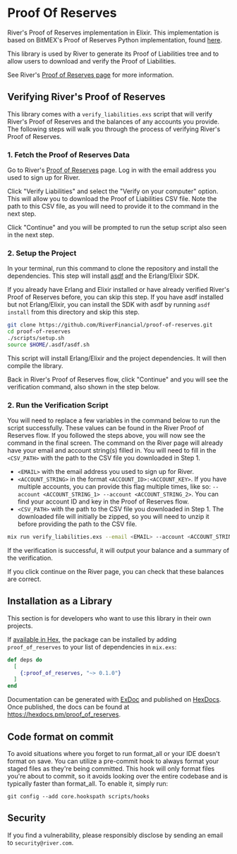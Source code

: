 # Proof Of Reserves

River's Proof of Reserves implementation in Elixir. This implementation is based on BitMEX's Proof of Reserves Python implementation, found [here](https://github.com/BitMEX/proof-of-reserves-liabilities).

This library is used by River to generate its Proof of Liabilities tree and to allow users to download and verify the Proof of Liabilities. 

See River's [Proof of Reserves page](https://river.com/reserves) for more information.

## Verifying River's Proof of Reserves 

This library comes with a `verify_liabilities.exs` script that will verify River's Proof of Reserves and the balances of any accounts you provide. The following steps will walk you through the process of verifying River's Proof of Reserves.

### 1. Fetch the Proof of Reserves Data

Go to River's [Proof of Reserves](https://river.com/reserves) page. Log in with the email address you used to sign up for River. 

Click "Verify Liabilities" and select the "Verify on your computer" option. This will allow you to download the Proof of Liabilities CSV file. Note the path to this CSV file, as you will need to provide it to the command in the next step. 

Click "Continue" and you will be prompted to run the setup script also seen in the next step.

### 2. Setup the Project

In your terminal, run this command to clone the repository and install the dependencies. This step will install [asdf](https://asdf-vm.com/) and the Erlang/Elixir SDK. 

If you already have Erlang and Elixir installed or have already verified River's Proof of Reserves before, you can skip this step. If you have asdf installed but not Erlang/Elixir, you can install the SDK with asdf by running `asdf install` from this directory and skip this step.

```bash
git clone https://github.com/RiverFinancial/proof-of-reserves.git
cd proof-of-reserves
./scripts/setup.sh
source $HOME/.asdf/asdf.sh
```

This script will install Erlang/Elixir and the project dependencies. It will then compile the library. 

Back in River's Proof of Reserves flow, click "Continue" and you will see the verification command, also shown in the step below. 

### 2. Run the Verification Script

You will need to replace a few variables in the command below to run the script successfully. These values can be found in the River Proof of Reserves flow. If you followed the steps above, you will now see the command in the final screen. The command on the River page will already have your email and account string(s) filled in. You will need to fill in the `<CSV_PATH>` with the path to the CSV file you downloaded in Step 1. 

- `<EMAIL>` with the email address you used to sign up for River.
- `<ACCOUNT_STRING>` in the format `<ACCOUNT_ID>:<ACCOUNT_KEY>`. If you have multiple accounts, you can provide this flag multiple times, like so: `--account <ACCOUNT_STRING_1> --account <ACCOUNT_STRING_2>`. You can find your account ID and key in the Proof of Reserves flow.
- `<CSV_PATH>` with the path to the CSV file you downloaded in Step 1. The downloaded file will initially be zipped, so you will need to unzip it before providing the path to the CSV file. 

```bash
mix run verify_liabilities.exs --email <EMAIL> --account <ACCOUNT_STRING> --file <CSV_PATH>
```

If the verification is successful, it will output your balance and a summary of the verification. 

If you click continue on the River page, you can check that these balances are correct. 

## Installation as a Library

This section is for developers who want to use this library in their own projects.

If [available in Hex](https://hex.pm/docs/publish), the package can be installed
by adding `proof_of_reserves` to your list of dependencies in `mix.exs`:

```elixir
def deps do
  [
    {:proof_of_reserves, "~> 0.1.0"}
  ]
end
```

Documentation can be generated with [ExDoc](https://github.com/elixir-lang/ex_doc)
and published on [HexDocs](https://hexdocs.pm). Once published, the docs can
be found at <https://hexdocs.pm/proof_of_reserves>.

## Code format on commit

To avoid situations where you forget to run format_all or your IDE doesn't format on save. You can utilize a pre-commit hook to always format your staged files as they're being committed. This hook will only format files you're about to commit, so it avoids looking over the entire codebase and is typically faster than format_all. To enable it, simply run:

```
git config --add core.hookspath scripts/hooks
```

## Security

If you find a vulnerability, please responsibly disclose by sending an email to `security@river.com`.

